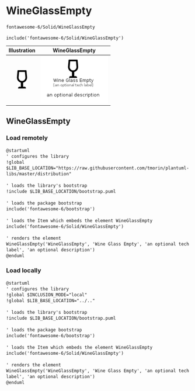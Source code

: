 # WineGlassEmpty


```text
fontawesome-6/Solid/WineGlassEmpty
```

```text
include('fontawesome-6/Solid/WineGlassEmpty')
```



| Illustration | WineGlassEmpty |
| :---: | :---: |
| ![illustration for Illustration](../../fontawesome-6/Solid/WineGlassEmpty.png) | ![illustration for WineGlassEmpty](../../fontawesome-6/Solid/WineGlassEmpty.Local.png) |




## WineGlassEmpty

### Load remotely
```plantuml
@startuml
' configures the library
!global $LIB_BASE_LOCATION="https://raw.githubusercontent.com/tmorin/plantuml-libs/master/distribution"

' loads the library's bootstrap
!include $LIB_BASE_LOCATION/bootstrap.puml

' loads the package bootstrap
include('fontawesome-6/bootstrap')

' loads the Item which embeds the element WineGlassEmpty
include('fontawesome-6/Solid/WineGlassEmpty')

' renders the element
WineGlassEmpty('WineGlassEmpty', 'Wine Glass Empty', 'an optional tech label', 'an optional description')
@enduml
```

### Load locally
```plantuml
@startuml
' configures the library
!global $INCLUSION_MODE="local"
!global $LIB_BASE_LOCATION="../.."

' loads the library's bootstrap
!include $LIB_BASE_LOCATION/bootstrap.puml

' loads the package bootstrap
include('fontawesome-6/bootstrap')

' loads the Item which embeds the element WineGlassEmpty
include('fontawesome-6/Solid/WineGlassEmpty')

' renders the element
WineGlassEmpty('WineGlassEmpty', 'Wine Glass Empty', 'an optional tech label', 'an optional description')
@enduml
```

